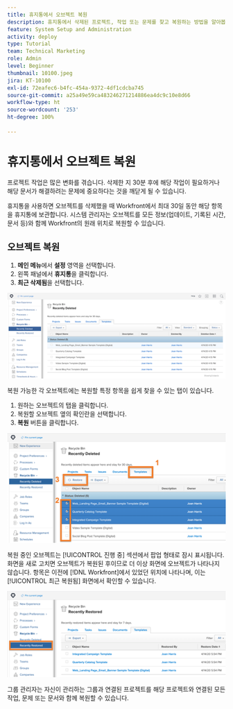 ```yaml
---
title: 휴지통에서 오브젝트 복원
description: 휴지통에서 삭제된 프로젝트, 작업 또는 문제를 찾고 복원하는 방법을 알아봅니다.
feature: System Setup and Administration
activity: deploy
type: Tutorial
team: Technical Marketing
role: Admin
level: Beginner
thumbnail: 10100.jpeg
jira: KT-10100
exl-id: 72eafec6-b4fc-454a-9372-4df1cdcba745
source-git-commit: a25a49e59ca483246271214886ea4dc9c10e8d66
workflow-type: ht
source-wordcount: '253'
ht-degree: 100%

---
```


# 휴지통에서 오브젝트 복원

프로젝트 작업은 많은 변화를 겪습니다. 삭제한 지 30분 후에 해당 작업이 필요하거나 해당 문서가 해결하려는 문제에 중요하다는 것을 깨닫게 될 수 있습니다.

휴지통을 사용하면 오브젝트를 삭제했을 때 Workfront에서 최대 30일 동안 해당 항목을 휴지통에 보관합니다. 시스템 관리자는 오브젝트를 모든 정보(업데이트, 기록된 시간, 문서 등)와 함께 Workfront의 원래 위치로 복원할 수 있습니다.

## 오브젝트 복원

1. **메인 메뉴**&#x200B;에서 **설정** 영역을 선택합니다.
1. 왼쪽 패널에서 **휴지통**&#x200B;을 클릭합니다.
1. **최근 삭제됨**&#x200B;을 선택합니다.

![설정 영역의 휴지통에 있는 ‘최근 삭제됨’ 섹션](assets/admin-fund-recycle-bin-1.png)

복원 가능한 각 오브젝트에는 복원할 특정 항목을 쉽게 찾을 수 있는 탭이 있습니다.

1. 원하는 오브젝트의 탭을 클릭합니다.
1. 복원할 오브젝트 옆의 확인란을 선택합니다.
1. **복원** 버튼을 클릭합니다.

![휴지통에서 선택된 항목](assets/admin-fund-recycle-bin-2.png)

복원 중인 오브젝트는 [!UICONTROL 진행 중] 섹션에서 팝업 형태로 잠시 표시됩니다. 화면을 새로 고치면 오브젝트가 복원된 후이므로 더 이상 화면에 오브젝트가 나타나지 않습니다. 항목은 이전에 [!DNL Workfront]에서 있었던 위치에 나타나며, 이는 [!UICONTROL 최근 복원됨] 화면에서 확인할 수 있습니다.

![설정 영역의 휴지통에 있는 ‘최근 복원됨’ 섹션](assets/admin-fund-recycle-bin-3.png)

그룹 관리자는 자신이 관리하는 그룹과 연결된 프로젝트를 해당 프로젝트와 연결된 모든 작업, 문제 또는 문서와 함께 복원할 수 있습니다.

<!---
learn more URL
Restoring deleted items
Viewing items that have been recently restored
--->
